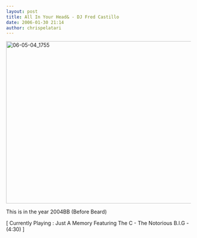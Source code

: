 ```yaml
---
layout: post
title: All In Your Head& - DJ Fred Castillo
date: 2006-01-30 21:14
author: chrispelatari
---
```

<a href="http://chrispelatari.files.wordpress.com/2006/01/06-05-04_1755.jpg"><img class="alignnone size-full wp-image-1165" alt="06-05-04_1755" src="http://chrispelatari.files.wordpress.com/2006/01/06-05-04_1755.jpg" width="593" height="444" /></a>

This is in the year 2004BB (Before Beard)
<p class="media">[ Currently Playing : Just A Memory Featuring The C - The
Notorious B.I.G - (4:30) ]</p>
